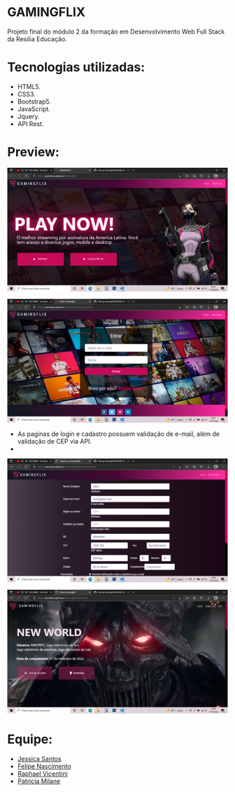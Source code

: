 # <h1>GAMINGFLIX</h1>

<p>Projeto final do módulo 2 da formação em Desenvolvimento Web Full Stack da Resilia Educação.</p>

# Tecnologias utilizadas:
* HTML5.
* CSS3.
* Bootstrap5.
* JavaScript.
* Jquery.
* API Rest.

# Preview:

  ![Página inicial](https://github.com/patmilane/Gamingflix/blob/main/imagens/telainicial.png)
  
  ![Página de login](https://github.com/patmilane/Gamingflix/blob/main/imagens/telalogin.png)
  
   * As paginas de login e cadastro possuem validação de e-mail, além de validação de CEP via API.
   * 
  ![Página de cadastro](https://github.com/patmilane/Gamingflix/blob/main/imagens/telacadastro.png)
  
  ![Página home](https://github.com/patmilane/Gamingflix/blob/main/imagens/telahome.png)

# Equipe:
 * [Jessica Santos](https://www.linkedin.com/in/jessicasjesus/)
 * [Felipe Nascimento](https://www.linkedin.com/in/felipenascto/)
 * [Raphael Vicentini](https://www.linkedin.com/in/raphael-victor-pereira-vicentini-10a81272)
 * [Patricia Milane](https://www.linkedin.com/in/patmilane/)

